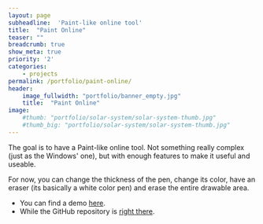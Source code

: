 ```yaml
---
layout: page
subheadline:  'Paint-like online tool'
title:  "Paint Online"
teaser: ""
breadcrumb: true
show_meta: true
priority: '2'
categories:
    - projects
permalink: /portfolio/paint-online/
header:
    image_fullwidth: "portfolio/banner_empty.jpg"
    title:  "Paint Online"
image:
    #thumb: "portfolio/solar-system/solar-system-thumb.jpg"
    #thumb_big: "portfolio/solar-system/solar-system-thumb.jpg"
---
```


The goal is to have a Paint-like online tool. Not something really complex (just as the Windows' one), but with enough features to make it useful and useable.

For now, you can change the thickness of the pen, change its color, have an eraser (its basically a white color pen) and erase the entire drawable area.

* You can find a demo [here](https://pierreelliott.github.io/PaintOnline/).
* While the GitHub repository is [right there](https://github.com/pierreelliott/PaintOnline).
